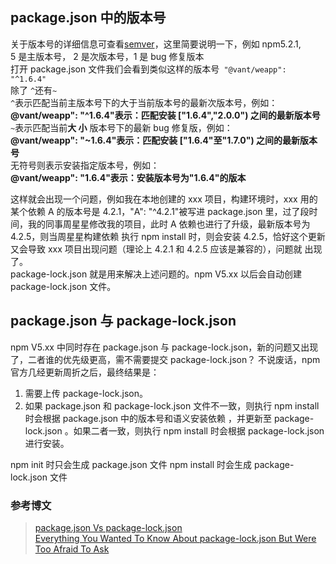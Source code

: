 ## package.json 中的版本号

关于版本号的详细信息可查看[semver](https://semver.org/)，这里简要说明一下，例如 npm5.2.1,  
5 是主版本号， 2 是次版本号，1 是 bug 修复版本  
打开 package.json 文件我们会看到类似这样的版本号` "@vant/weapp": "^1.6.4"`  
除了 `^`还有`~`  
`^`表示匹配当前主版本号下的大于当前版本号的最新次版本号，例如：  
**@vant/weapp": "^1.6.4"表示：匹配安装 ["1.6.4","2.0.0") 之间的最新版本号**  
`~`表示匹配当前**大 小** 版本号下的最新 bug 修复版，例如：  
**@vant/weapp": "~1.6.4"表示：匹配安装 ["1.6.4"至"1.7.0") 之间的最新版本号**  
无符号则表示安装指定版本号，例如：  
**@vant/weapp": "1.6.4"表示：安装版本号为"1.6.4"的版本**

这样就会出现一个问题，例如我在本地创建的 xxx 项目，构建环境时，xxx 用的某个依赖 A 的版本号是 4.2.1，"A": "^4.2.1"被写进
package.json 里，过了段时间，我的同事周星星修改我的项目，此时 A 依赖也进行了升级，最新版本号为 4.2.5，则当周星星构建依赖
执行 npm install 时，则会安装 4.2.5，恰好这个更新又会导致 xxx 项目出现问题（理论上 4.2.1 和 4.2.5 应该是兼容的），问题就
出现了。  
package-lock.json 就是用来解决上述问题的。npm V5.xx 以后会自动创建 package-lock.json 文件。

## package.json 与 package-lock.json

npm V5.xx 中同时存在 package.json 与 package-lock.json，新的问题又出现了，二者谁的优先级更高，需不需要提交
package-lock.json？ 不说废话，npm 官方几经更新周折之后，最终结果是：

1.  需要上传 package-lock.json。
2.  如果 package.json 和 package-lock.json 文件不一致，则执行 npm install 时会根据 package.json 中的版本号和语义安装依赖
    ，并更新至 package-lock.json 。如果二者一致，则执行 npm install 时会根据 package-lock.json 进行安装。

npm init 时只会生成 package.json 文件 npm install 时会生成 package-lock.json 文件

### 参考博文

> [package.json Vs package-lock.json](https://dltlabs.medium.com/package-json-vs-package-lock-json-c8d5deba12cb)  
> [Everything You Wanted To Know About package-lock.json But Were Too Afraid To Ask](https://medium.com/coinmonks/everything-you-wanted-to-know-about-package-lock-json-b81911aa8ab8)
